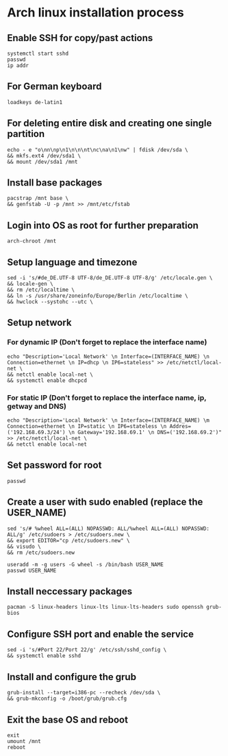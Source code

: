 # Arch linux installation process

## Enable SSH for copy/past actions
```
systemctl start sshd
passwd
ip addr
```

## For German keyboard
```
loadkeys de-latin1
```

## For deleting entire disk and creating one single partition
```
echo - e "o\nn\np\n1\n\n\nt\nc\na\n1\nw" | fdisk /dev/sda \
&& mkfs.ext4 /dev/sda1 \
&& mount /dev/sda1 /mnt
```

## Install base packages
```
pacstrap /mnt base \
&& genfstab -U -p /mnt >> /mnt/etc/fstab
```

## Login into OS as root for further preparation
```
arch-chroot /mnt
```

## Setup language and timezone
```
sed -i 's/#de_DE.UTF-8 UTF-8/de_DE.UTF-8 UTF-8/g' /etc/locale.gen \
&& locale-gen \
&& rm /etc/localtime \
&& ln -s /usr/share/zoneinfo/Europe/Berlin /etc/localtime \
&& hwclock --systohc --utc \
```

## Setup network
### For dynamic IP (Don't forget to replace the interface name)
```
echo "Description='Local Network' \n Interface=(INTERFACE_NAME) \n Connection=ethernet \n IP=dhcp \n IP6=stateless" >> /etc/netctl/local-net \
&& netctl enable local-net \
&& systemctl enable dhcpcd
```
### For static IP (Don't forget to replace the interface name, ip, getway and DNS)
```
echo "Description='Local Network' \n Interface=(INTERFACE_NAME) \m Connection=ethernet \n IP=static \n IP6=stateless \n Addres=('192.168.69.3/24') \n Gateway='192.168.69.1' \n DNS=('192.168.69.2')" >> /etc/netctl/local-net \
&& netctl enable local-net
```

## Set password for root
```
passwd
```

## Create a user with sudo enabled (replace the USER_NAME)
```
sed 's/# %wheel ALL=(ALL) NOPASSWD: ALL/%wheel ALL=(ALL) NOPASSWD: ALL/g' /etc/sudoers > /etc/sudoers.new \
&& export EDITOR="cp /etc/sudoers.new" \
&& visudo \
&& rm /etc/sudoers.new

useradd -m -g users -G wheel -s /bin/bash USER_NAME
passwd USER_NAME
```

## Install neccessary packages
```
pacman -S linux-headers linux-lts linux-lts-headers sudo openssh grub-bios
```

## Configure SSH port and enable the service
```
sed -i 's/#Port 22/Port 22/g' /etc/ssh/sshd_config \
&& systemctl enable sshd
```

## Install and configure the grub
```
grub-install --target=i386-pc --recheck /dev/sda \
&& grub-mkconfig -o /boot/grub/grub.cfg
```

## Exit the base OS and reboot
```
exit
umount /mnt
reboot
```
